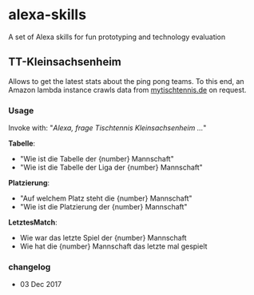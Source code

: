 # alexa-skills
A set of Alexa skills for fun prototyping and technology evaluation

## TT-Kleinsachsenheim
Allows to get the latest stats about the ping pong teams. To this end, an Amazon lambda instance crawls data from [mytischtennis.de](https://www.mytischtennis.de/clicktt/home) on request.

### Usage
Invoke with: "*Alexa, frage Tischtennis Kleinsachsenheim ...*" 

**Tabelle**:

*  "Wie ist die Tabelle der {number} Mannschaft" 
*  "Wie ist die Tabelle der Liga der {number} Mannschaft"

**Platzierung**:

* "Auf welchem Platz steht die {number} Mannschaft"
* "Wie ist die Platzierung der {number} Mannschaft"

**LetztesMatch**:

* Wie war das letzte Spiel der {number} Mannschaft
* Wie hat die {number} Mannschaft das letzte mal gespielt




### changelog
* 03 Dec 2017

